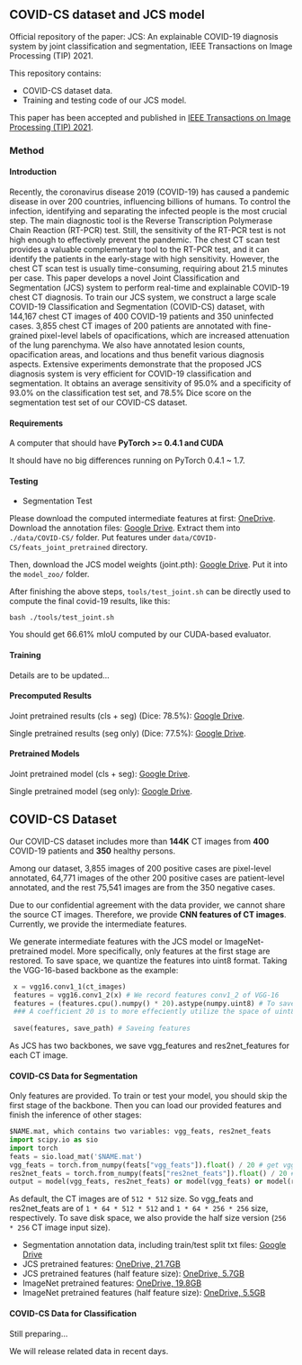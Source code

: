 ## COVID-CS dataset and JCS model
Official repository of the paper: JCS: An explainable COVID-19 diagnosis system by joint classification and segmentation,
IEEE Transactions on Image Processing (TIP) 2021.

This repository contains:

* COVID-CS dataset data.
* Training and testing code of our JCS model.

This paper has been accepted and published in [IEEE Transactions on Image Processing (TIP) 2021](https://ieeexplore.ieee.org/document/9357961).

### Method

#### Introduction

Recently, the coronavirus disease 2019 (COVID-19) has caused a pandemic disease in over 200 countries, influencing billions of humans. To control the infection, identifying and separating the infected people is the most crucial step. The main diagnostic tool is the Reverse Transcription Polymerase Chain Reaction (RT-PCR) test. Still, the sensitivity of the RT-PCR test is not high enough to effectively prevent the pandemic. The chest CT scan test provides a valuable complementary tool to the RT-PCR test, and it can identify the patients in the early-stage with high sensitivity. However, the chest CT scan test is usually time-consuming, requiring about 21.5 minutes per case. This paper develops a novel Joint Classification and Segmentation (JCS) system to perform real-time and explainable COVID-19 chest CT diagnosis. To train our JCS system, we construct a large scale COVID-19 Classification and Segmentation (COVID-CS) dataset, with 144,167 chest CT images of 400 COVID-19 patients and 350 uninfected cases. 3,855 chest CT images of 200 patients are annotated with fine-grained pixel-level labels of opacifications, which are increased attenuation of the lung parenchyma. We also have annotated lesion counts, opacification areas, and locations and thus benefit various diagnosis aspects. Extensive experiments demonstrate that the proposed JCS diagnosis system is very efficient for COVID-19 classification and segmentation. It obtains an average sensitivity of 95.0% and a specificity of 93.0% on the classification test set, and 78.5% Dice score on the segmentation test set of our COVID-CS dataset.

#### Requirements

A computer that should have **PyTorch >= 0.4.1 and CUDA**

It should have no big differences running on PyTorch 0.4.1 ~ 1.7.

#### Testing

* Segmentation Test

Please download the computed intermediate features at first: [OneDrive](https://mailnankaieducn-my.sharepoint.com/:u:/g/personal/wuyuhuan_mail_nankai_edu_cn/EfiCUqJ0oABAjQs5aHC-IScBmTIIaur_qV8Ldt2366JXPA?e=tvFhDV). Download the annotation files: [Google Drive](https://drive.google.com/file/d/1U489DgHNqlwLJ9VZa6qssf65SV9F45jc/view?usp=sharing).
Extract them into `./data/COVID-CS/` folder. Put features under `data/COVID-CS/feats_joint_pretrained` directory.

Then, download the JCS model weights (joint.pth): [Google Drive](https://drive.google.com/file/d/1V1EKXL4gFAH6ZtFRcmUv9-aI0sc5e9Ga/view). Put it into the `model_zoo/` folder.

After finishing the above steps, `tools/test_joint.sh` can be directly used to compute the final covid-19 results, like this:

```
bash ./tools/test_joint.sh
```

You should get 66.61% mIoU computed by our CUDA-based evaluator. 

#### Training

Details are to be updated...

#### Precomputed Results

Joint pretrained results (cls + seg) (Dice: 78.5%): [Google Drive](https://drive.google.com/file/d/1ISi9LeFNyBOxKbtKTg2QCcOKX3dbkdNS/view).

Single pretrained results (seg only) (Dice: 77.5%): [Google Drive](https://drive.google.com/file/d/1r3-OL2veeRrBCyoVJ7JcSzY2atQAVu4Z/view).

#### Pretrained Models

Joint pretrained model (cls + seg): [Google Drive](https://drive.google.com/file/d/1V1EKXL4gFAH6ZtFRcmUv9-aI0sc5e9Ga/view).

Single pretrained model (seg only): [Google Drive](https://drive.google.com/file/d/1iXD9n1LSR7_pyyU8xQd0kZVn0IAat3Aq/view).

## COVID-CS Dataset

Our COVID-CS dataset includes more than **144K** CT images from **400** COVID-19 patients and **350** healthy persons.

Among our dataset, 3,855 images of 200 positive cases are pixel-level annotated, 64,771 images of the other 200 positive cases are patient-level annotated, and the rest 75,541 images are from the 350 negative cases.


Due to our confidential agreement with the data provider, we cannot share the source CT images. 
Therefore, we provide **CNN features of CT images**. Currently, we provide the intermediate features.

We generate intermediate features with the JCS model or ImageNet-pretrained model.
More specifically, only features at the first stage are restored.
To save space, we quantize the features into uint8 format.
Taking the VGG-16-based backbone as the example:

```python
 x = vgg16.conv1_1(ct_images)
 features = vgg16.conv1_2(x) # We record features conv1_2 of VGG-16
 features = (features.cpu().numpy() * 20).astype(numpy.uint8) # To save space, we save features as the uint8 format.
 ### A coefficient 20 is to more effeciently utilize the space of uint8 variables
 
 save(features, save_path) # Saveing features
```

As JCS has two backbones, we save vgg_features and res2net_features for each CT image.

#### COVID-CS Data for Segmentation

Only features are provided. To train or test your model, you should skip the first stage of the backbone.
Then you can load our provided features and finish the inference of other stages:

```python
$NAME.mat, which contains two variables: vgg_feats, res2net_feats
import scipy.io as sio
import torch
feats = sio.load_mat('$NAME.mat')
vgg_feats = torch.from_numpy(feats["vgg_feats"]).float() / 20 # get vgg_feats conv1_2 (of VGG-16)
res2net_feats = torch.from_numpy(feats["res2net_feats"]).float() / 20 # get res2net_feats conv1 (of Res2Net-101-v1b)
output = model(vgg_feats, res2net_feats) or model(vgg_feats) or model(res2net_feats) # model inference
```

As default, the CT images are of `512 * 512` size. So vgg_feats and res2net_feats are of `1 * 64 * 512 * 512` and `1 * 64 * 256 * 256` size, respectively. To save disk space, we also provide the half size version (`256 * 256` CT image input size).

* Segmentation annotation data, including train/test split txt files: [Google Drive](https://drive.google.com/file/d/1U489DgHNqlwLJ9VZa6qssf65SV9F45jc/view?usp=sharing)
* JCS pretrained features: [OneDrive, 21.7GB](https://mailnankaieducn-my.sharepoint.com/:u:/g/personal/wuyuhuan_mail_nankai_edu_cn/EfiCUqJ0oABAjQs5aHC-IScBmTIIaur_qV8Ldt2366JXPA?e=tvFhDV)
* JCS pretrained features (half feature size): [OneDrive, 5.7GB](https://mailnankaieducn-my.sharepoint.com/:u:/g/personal/wuyuhuan_mail_nankai_edu_cn/EXjDhKvCRdZKjutnjSujHWcB6Fkjx329ZJI6wesnQ07Tog?e=GNkXZf)
* ImageNet pretrained features: [OneDrive, 19.8GB](https://mailnankaieducn-my.sharepoint.com/:u:/g/personal/wuyuhuan_mail_nankai_edu_cn/EY01kub68GJPmzJmht97EaYBvX03anlgGgIJSeSAtitSWw?e=U0Totb)
* ImageNet pretrained features (half feature size): [OneDrive, 5.5GB](https://mailnankaieducn-my.sharepoint.com/:u:/g/personal/wuyuhuan_mail_nankai_edu_cn/Ebux1iLP1rxPvQTD66Ssi0ABg3bJYae9gGZc2q-j7gmB-A?e=irzXFy)

#### COVID-CS Data for Classification

Still preparing...

We will release related data in recent days.


